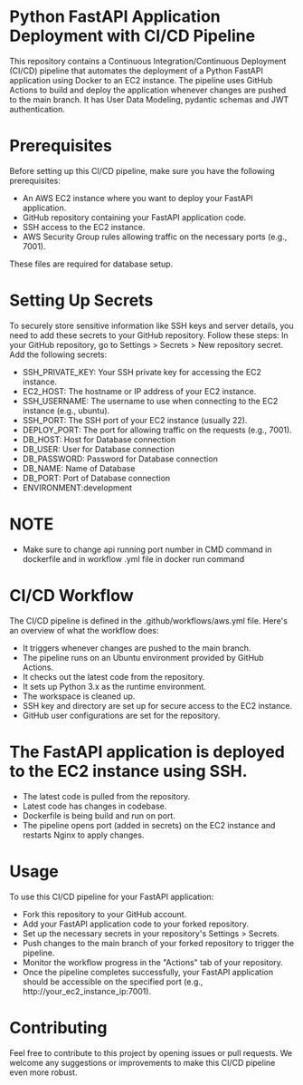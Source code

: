 # Python FastAPI Application Deployment with CI/CD Pipeline
This repository contains a Continuous Integration/Continuous Deployment (CI/CD) pipeline that automates the deployment of a Python FastAPI application using Docker to an EC2 instance. The pipeline uses GitHub Actions to build and deploy the application whenever changes are pushed to the main branch. It has User Data Modeling, pydantic schemas and JWT authentication.

# Prerequisites
Before setting up this CI/CD pipeline, make sure you have the following prerequisites:
* An AWS EC2 instance where you want to deploy your FastAPI application.
* GitHub repository containing your FastAPI application code.
* SSH access to the EC2 instance.
* AWS Security Group rules allowing traffic on the necessary ports (e.g., 7001).
  
These files are required for database setup.
  
# Setting Up Secrets
To securely store sensitive information like SSH keys and server details, you need to add these secrets to your GitHub repository. Follow these steps:
In your GitHub repository, go to Settings > Secrets > New repository secret.
Add the following secrets:
* SSH_PRIVATE_KEY: Your SSH private key for accessing the EC2 instance.
* EC2_HOST: The hostname or IP address of your EC2 instance.
* SSH_USERNAME: The username to use when connecting to the EC2 instance (e.g., ubuntu).
* SSH_PORT: The SSH port of your EC2 instance (usually 22).
* DEPLOY_PORT: The port for allowing traffic on the requests (e.g., 7001).
* DB_HOST: Host for Database connection
* DB_USER: User for Database connection
* DB_PASSWORD: Password for Database connection
* DB_NAME: Name of Database
* DB_PORT: Port of Database connection
* ENVIRONMENT:development

# NOTE
* Make sure to change api running port number in CMD command in dockerfile and in workflow .yml file in docker run command
  
# CI/CD Workflow
The CI/CD pipeline is defined in the .github/workflows/aws.yml file. Here's an overview of what the workflow does:
* It triggers whenever changes are pushed to the main branch.
* The pipeline runs on an Ubuntu environment provided by GitHub Actions.
* It checks out the latest code from the repository.
* It sets up Python 3.x as the runtime environment.
* The workspace is cleaned up.
* SSH key and directory are set up for secure access to the EC2 instance.
* GitHub user configurations are set for the repository.
  
# The FastAPI application is deployed to the EC2 instance using SSH.
* The latest code is pulled from the repository.
* Latest code has changes in codebase.
* Dockerfile is being build and run on port.
* The pipeline opens port (added in secrets) on the EC2 instance and restarts Nginx to apply changes.

# Usage
To use this CI/CD pipeline for your FastAPI application:

* Fork this repository to your GitHub account.
* Add your FastAPI application code to your forked repository.
* Set up the necessary secrets in your repository's Settings > Secrets.
* Push changes to the main branch of your forked repository to trigger the pipeline.
* Monitor the workflow progress in the "Actions" tab of your repository.
* Once the pipeline completes successfully, your FastAPI application should be accessible on the specified port (e.g., http://your_ec2_instance_ip:7001).

# Contributing
Feel free to contribute to this project by opening issues or pull requests. We welcome any suggestions or improvements to make this CI/CD pipeline even more robust.